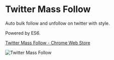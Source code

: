 # Twitter Mass Follow

Auto bulk follow and unfollow on twitter with style. 

Powered by ES6.

[Twitter Mass Follow - Chrome Web Store](https://chrome.google.com/webstore/detail/twitter-mass-follow/lfmanfkmmgfigbnjibfemdnnfjboficn) 

![Twitter Mass Follow](https://github.com/tlemens/twitter-mass-follow/blob/master/extension/icon128.png)
